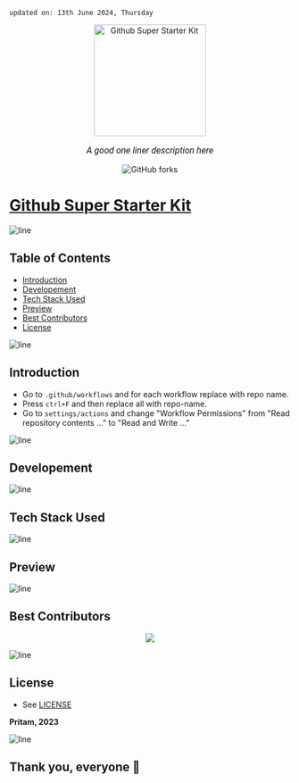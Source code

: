     updated on: 13th June 2024, Thursday

<div align=center>
    <a href="https://github.com/warmachine028/github-super-starter-kit">
        <img width="200" src="https://encrypted-tbn0.gstatic.com/images?q=tbn:ANd9GcQNNMEw0gMcuUKOiT4V1EsyhDj9tv4St5BuRNfh7iV0BA&usqp=CAU&ec=48665699" alt="Github Super Starter Kit">
    </a>
    <p style="font-family: roboto, calibri; font-size:12pt; font-style:italic"> A good one liner description here </p>
    <a src="https://github.com/warmachine028/github-super-starter-kit/forks">
        <img alt="GitHub forks" src="https://img.shields.io/github/forks/warmachine028/github-super-starter-kit">
    </a>
</div>

# [Github Super Starter Kit](https://github.com/warmachine028/github-super-starter-kit)

![line]

## Table of Contents

- [Introduction](#introduction)
- [Developement](#developement)
- [Tech Stack Used](#tech-stack-used)
- [Preview](#preview)
- [Best Contributors](#best-contributors)
- [License](#license)

![line]

## Introduction

- Go to `.github/workflows` and for each workflow replace <project-name> with repo name.
- Press `ctrl+F` and then replace all with repo-name.
- Go to `settings/actions` and change "Workflow Permissions" from "Read repository contents ..." to "Read and Write ..."

![line]

## Developement

![line]

## Tech Stack Used

[markdown badges]: https://github.com/Ileriayo/markdown-badges

![line]

## Preview

![line]

## Best Contributors

<div align="center">
    <a  href="https://github.com/warmachine028/github-super-starter-kit/graphs/contributors">
        <img src="https://contrib.rocks/image?repo=warmachine028/github-super-starter-kit" />
    </a>
</div>

![line]

## License

- See [LICENSE]

**Pritam, 2023**

![line]

## Thank you, everyone 💚

[line]: https://user-images.githubusercontent.com/75939390/137615281-3a875960-92cc-407f-97fe-fd2319bdb252.png

[License]: https://github.com/warmachine028/github-super-starter-kit/blob/main/LICENSE
<!-- 13/06/24 -->
